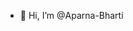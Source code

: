 - 👋 Hi, I’m @Aparna-Bharti


<!---
Aparna-Bharti/Aparna-Bharti is a ✨ special ✨ repository because its `README.md` (this file) appears on your GitHub profile.
You can click the Preview link to take a look at your changes.
--->
